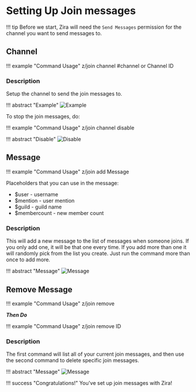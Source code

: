 # Setting Up Join messages

!!! tip
    Before we start, Zira will need the `Send Messages` permission for the channel you want to send messages to.

## Channel

!!! example "Command Usage"
    z/join channel #channel or Channel ID

### Description

Setup the channel to send the join messages to.

!!! abstract "Example"
    ![Example](http://i.imjake.me/files/ifkr6.png)

To stop the join messages, do:

!!! example "Command Usage"
    z/join channel disable

!!! abstract "Disable"
    ![Disable](http://i.imjake.me/files/di4iq.png)

## Message

!!! example "Command Usage"
    z/join add Message

Placeholders that you can use in the message:
* $user - username
* $mention - user mention
* $guild - guild name
* $membercount - new member count

### Description

This will add a new message to the list of messages when someone joins. If you only add one, it will be that one every time. If you add more than one it will randomly pick from the list you create. Just run the command more than once to add more.

!!! abstract "Message"
    ![Message](http://i.imjake.me/files/ceh2s.png)

## Remove Message

!!! example "Command Usage"
    z/join remove

***Then Do***

!!! example "Command Usage"
    z/join remove ID

### Description

The first command will list all of your current join messages, and then use the second command to delete specific join messages.

!!! abstract "Message"
    ![Message](http://i.imjake.me/files/ceh2s.png)

!!! success "Congratulations!"
    You've set up join messages with Zira!